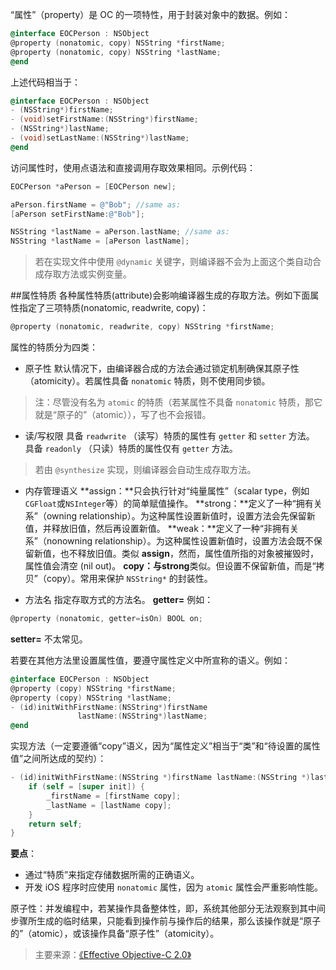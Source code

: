 “属性”（property）是 OC 的一项特性，用于封装对象中的数据。例如：

``` Objective-C
@interface EOCPerson : NSObject
@property (nonatomic, copy) NSString *firstName;
@property (nonatomic, copy) NSString *lastName;
@end
```

上述代码相当于：

``` Objective-C
@interface EOCPerson : NSObject
- (NSString*)firstName;
- (void)setFirstName:(NSString*)firstName;
- (NSString*)lastName;
- (void)setLastName:(NSString*)lastName;
@end
```

访问属性时，使用点语法和直接调用存取效果相同。示例代码：

``` Objective-C
EOCPerson *aPerson = [EOCPerson new];

aPerson.firstName = @"Bob"; //same as:
[aPerson setFirstName:@"Bob"];

NSString *lastName = aPerson.lastName; //same as:
NSString *lastName = [aPerson lastName];
```
>若在实现文件中使用 `@dynamic` 关键字，则编译器不会为上面这个类自动合成存取方法或实例变量。

##属性特质
各种属性特质(attribute)会影响编译器生成的存取方法。例如下面属性指定了三项特质(nonatomic, readwrite, copy)：

``` Objective-C
@property (nonatomic, readwrite, copy) NSString *firstName;
```
属性的特质分为四类：
- 原子性
默认情况下，由编译器合成的方法会通过锁定机制确保其原子性（atomicity）。若属性具备 `nonatomic` 特质，则不使用同步锁。
>注：尽管没有名为 `atomic` 的特质（若某属性不具备 `nonatomic` 特质，那它就是“原子的”（atomic）），写了也不会报错。

- 读/写权限
具备 `readwrite` （读写）特质的属性有 `getter` 和 `setter` 方法。
具备 `readonly` （只读）特质的属性仅有 `getter` 方法。
>若由 `@synthesize` 实现，则编译器会自动生成存取方法。

- 内存管理语义
**assign：**只会执行针对“纯量属性”（scalar type，例如`CGFloat`或`NSInteger`等）的简单赋值操作。
**strong：**定义了一种“拥有关系”（owning relationship）。为这种属性设置新值时，设置方法会先保留新值，并释放旧值，然后再设置新值。
**weak：**定义了一种“非拥有关系”（nonowning relationship）。为这种属性设置新值时，设置方法会既不保留新值，也不释放旧值。类似 **assign**，然而，属性值所指的对象被摧毁时，属性值会清空 (nil out)。
**copy：**与**strong**类似。但设置不保留新值，而是“拷贝”（copy）。常用来保护 `NSString*` 的封装性。

- 方法名
指定存取方式的方法名。
**getter=<name>** 例如：

``` Objective-C
@property (nonatomic, getter=isOn) BOOL on;
```
**setter=<name>** 不太常见。

若要在其他方法里设置属性值，要遵守属性定义中所宣称的语义。例如：

``` Objective-C
@interface EOCPerson : NSObject
@property (copy) NSString *firstName;
@property (copy) NSString *lastName;
- (id)initWithFirstName:(NSString*)firstName
               lastName:(NSString*)lastName;
@end
```
实现方法（一定要遵循“copy”语义，因为“属性定义”相当于“类”和“待设置的属性值”之间所达成的契约）：

``` Objective-C
- (id)initWithFirstName:(NSString *)firstName lastName:(NSString *)lastName {
    if (self = [super init]) {
        _firstName = [firstName copy];
        _lastName = [lastName copy];
    }
    return self;
}
```

**要点**：
- 通过“特质”来指定存储数据所需的正确语义。
- 开发 iOS 程序时应使用 `nonatomic` 属性，因为 `atomic` 属性会严重影响性能。

原子性：并发编程中，若某操作具备整体性，即，系统其他部分无法观察到其中间步骤所生成的临时结果，只能看到操作前与操作后的结果，那么该操作就是“原子的”（atomic），或该操作具备“原子性”（atomicity）。

>主要来源：[《Effective Objective-C 2.0》](http://book.douban.com/subject/25829244/)